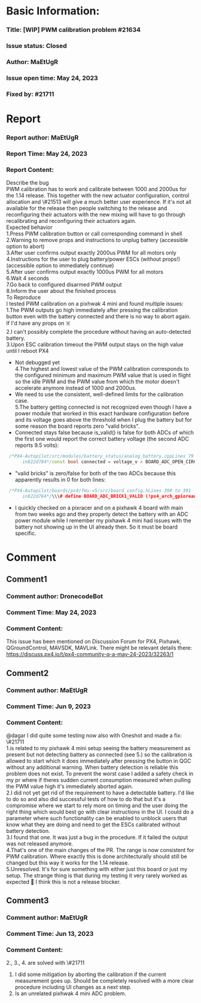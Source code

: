 # Basic Information:
### Title:  [WIP] PWM calibration problem #21634 
### Issue status: Closed
### Author: MaEtUgR
### Issue open time: May 24, 2023
### Fixed by: #21711
# Report
### Report author: MaEtUgR
### Report Time: May 24, 2023
### Report Content:   
Describe the bug  
PWM calibration has to work and calibrate between 1000 and 2000us for the 1.14 release. This together with the new actuator configuration, control allocation and \\\#21513 will give a much better user experience. If it's not all available for the release then people switching to the release and reconfiguring their actuators with the new mixing will have to go through recalibrating and reconfiguring their actuators again.  
Expected behavior  
1.Press PWM calibration button or call corresponding command in shell  
2.Warning to remove props and instructions to unplug battery (accessible option to abort)  
3.After user confirms output exactly 2000us PWM for all motors only  
4.Instructions for the user to plug battery/power ESCs (without props!) (accessible option to immediately continue)  
5.After user confirms output exactly 1000us PWM for all motors  
6.Wait 4 seconds  
7.Go back to configured disarmed PWM output  
8.Inform the user about the finished process  
To Reproduce  
I tested PWM calibration on a pixhwak 4 mini and found multiple issues:  
1.The PWM outputs go high immediately after pressing the calibration button even with the battery connected and there is no way to abort again. If I'd have any props on ☠️  
2.I can't possibly complete the procedure without having an auto-detected battery.  
3.Upon ESC calibration timeout the PWM output stays on the high value until I reboot PX4    
- Not debugged yet    
4.The highest and lowest value of the PWM calibration corresponds to the configured minimum and maximum PWM value that is used in flight so the idle PWM and the PWM value from which the motor doesn't accelerate anymore instead of 1000 and 2000us.    
- We need to use the consistent, well-defined limits for the calibration case.    
5.The battery getting connected is not recognized even though I have a power module that worked in this exact hardware configuration before and its voltage goes above the threshold when I plug the battery but for some reason the board reports zero "valid bricks".    
- Connected stays false because is_valid() is false for both ADCs of which the first one would report the correct battery voltage (the second ADC reports 9.5 volts):       
```cpp       
 /*PX4-Autopilot/src/modules/battery_status/analog_battery.cppLines 79 to 80      
      in822d784*/const bool connected = voltage_v > BOARD_ADC_OPEN_CIRCUIT_V && (BOARD_ADC_OPEN_CIRCUIT_V <= BOARD_VALID_UV || is_valid ());      
```      
- "valid bricks" is zero/false for both of the two ADCs because this apparently results in 0 for both lines:       
```cpp       
 /*PX4-Autopilot/boards/px4/fmu-v5/src/board_config.hLines 390 to 391      
      in822d784*/\\\# define BOARD_ADC_BRICK1_VALID (!px4_arch_gpioread(GPIO_nVDD_BRICK1_VALID)) \\\# define BOARD_ADC_BRICK2_VALID (!px4_arch_gpioread(GPIO_nVDD_BRICK2_VALID))      
```      
- I quickly checked on a pixracer and on a pixhawk 4 board with main from two weeks ago and they properly detect the battery with an ADC power module while I remember my pixhawk 4 mini had issues with the battery not showing up in the UI already then. So it must be board specific.    

# Comment
## Comment1
### Comment author: DronecodeBot
### Comment Time: May 24, 2023
### Comment Content:   
This issue has been mentioned on Discussion Forum for PX4, Pixhawk, QGroundControl, MAVSDK, MAVLink. There might be relevant details there:  
https://discuss.px4.io/t/px4-community-q-a-may-24-2023/32263/1  

## Comment2
### Comment author: MaEtUgR
### Comment Time: Jun 9, 2023
### Comment Content:   
@dagar I did quite some testing now also with Oneshot and made a fix: \\\#21711  
1.is related to my pixhawk 4 mini setup seeing the battery measurement as present but not detecting battery as connected (see 5.) so the calibration is allowed to start which it does immediately after pressing the button in QGC without any additional warning. When battery detection is reliable this problem does not exist. To prevent the worst case I added a safety check in my pr where if theres sudden current consumption measured when pulling the PWM value high it's immediately aborted again.  
2.I did not yet get rid of the requirement to have a detectable battery. I'd like to do so and also did successful tests of how to do that but it's a compromise where we start to rely more on timing and the user doing the right thing which would best go with clear instructions in the UI. I could do a parameter where such functionality can be enabled to unblock users that know what they are doing and need to get the ESCs calibrated without battery detection.  
3.I found that one. It was just a bug in the procedure. If it failed the output was not released anymore.  
4.That's one of the main changes of the PR. The range is now consistent for PWM calibration. Where exactly this is done architecturally should still be changed but this way it works for the 1.14 release.  
5.Unresolved. It's for sure something with either just this board or just my setup. The strange thing is that during my testing it very rarely worked as expected 🤔 I think this is not a release blocker.  

## Comment3
### Comment author: MaEtUgR
### Comment Time: Jun 13, 2023
### Comment Content:   
2., 3., 4. are solved with \\\#21711    
1. I did some mitigation by aborting the calibration if the current measurement goes up. Should be completely resolved with a more clear procedure including UI changes as a next step.    
5. Is an unrelated pixhwak 4 mini ADC problem.  
